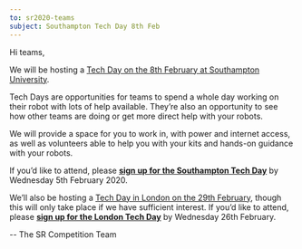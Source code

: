 ```yaml
---
to: sr2020-teams
subject: Southampton Tech Day 8th Feb
---
```


Hi teams,

We will be hosting a [Tech Day on the 8th February at Southampton University][soton-tech-day].

Tech Days are opportunities for teams to spend a whole day working on their
robot with lots of help available. They’re also an opportunity to see how other
teams are doing or get more direct help with your robots.

We will provide a space for you to work in, with power and internet access, as
well as volunteers able to help you with your kits and hands-on guidance with
your robots.

If you’d like to attend, please **[sign up for the Southampton Tech Day][tech-day-signup]** by Wednesday 5th February 2020.

We’ll also be hosting a [Tech Day in London on the 29th February][london-tech-day-feb],
though this will only take place if we have sufficient interest. If you’d like to
attend, please **[sign up for the London Tech Day][tech-day-signup]** by
Wednesday 26th February.

-- The SR Competition Team


[soton-tech-day]: https://studentrobotics.org/events/sr2020/southampton-tech-day-february/
[tech-day-signup]: https://forms.gle/vSrzt4o85542MGcv8
[london-tech-day-feb]: https://studentrobotics.org/events/sr2020/london-tech-day-february/
